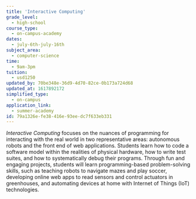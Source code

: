 ```yaml
---
title: 'Interactive Computing'
grade_level:
  - high-school
course_type:
  - on-campus-academy
dates:
  - july-6th-july-16th
subject_area:
  - computer-science
time:
  - 9am-3pm
tuition:
  - usd1250
updated_by: 70be348e-36d9-4d70-82ce-0b173a724d68
updated_at: 1617892172
simplified_type:
  - on-campus
application_link:
  - summer-academy
id: 79a1326e-fe38-416e-93ee-dc7f633eb331
---
```

<i>Interactive Computing</i> focuses on the nuances of programming for interacting with the real world in two representative areas: autonomous robots and the front end of web applications. Students learn how to code a software model within the realities of physical hardware, how to write test suites, and how to systematically debug their programs. Through fun and engaging projects, students will learn programming-based problem-solving skills, such as teaching robots to navigate mazes and play soccer, developing online web apps to read sensors and control actuators in greenhouses, and automating devices at home with Internet of Things (IoT)
technologies.